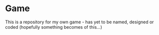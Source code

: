 # Game
This is a repository for my own game - has yet to be named, designed or coded (hopefully something becomes of this...)
